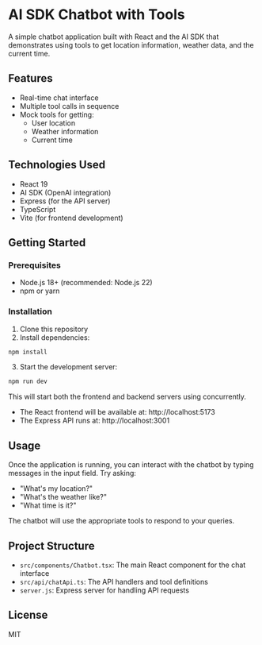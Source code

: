 # AI SDK Chatbot with Tools

A simple chatbot application built with React and the AI SDK that demonstrates using tools to get location information, weather data, and the current time.

## Features

- Real-time chat interface
- Multiple tool calls in sequence
- Mock tools for getting:
  - User location
  - Weather information
  - Current time

## Technologies Used

- React 19
- AI SDK (OpenAI integration)
- Express (for the API server)
- TypeScript
- Vite (for frontend development)

## Getting Started

### Prerequisites

- Node.js 18+ (recommended: Node.js 22)
- npm or yarn

### Installation

1. Clone this repository
2. Install dependencies:

```bash
npm install
```

3. Start the development server:

```bash
npm run dev
```

This will start both the frontend and backend servers using concurrently.

- The React frontend will be available at: http://localhost:5173
- The Express API runs at: http://localhost:3001

## Usage

Once the application is running, you can interact with the chatbot by typing messages in the input field. Try asking:

- "What's my location?"
- "What's the weather like?"
- "What time is it?"

The chatbot will use the appropriate tools to respond to your queries.

## Project Structure

- `src/components/Chatbot.tsx`: The main React component for the chat interface
- `src/api/chatApi.ts`: The API handlers and tool definitions
- `server.js`: Express server for handling API requests

## License

MIT
